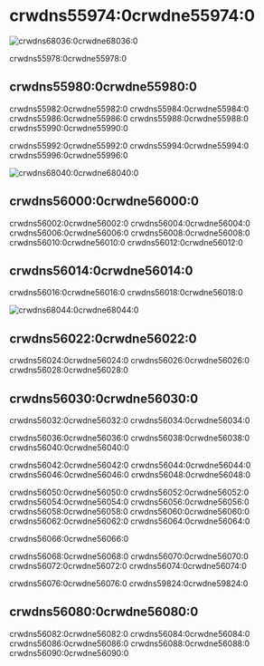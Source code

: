 # crwdns55974:0crwdne55974:0

![crwdns68036:0crwdne68036:0](crwdns68034:0crwdne68034:0)

crwdns55978:0crwdne55978:0

## crwdns55980:0crwdne55980:0

crwdns55982:0crwdne55982:0 crwdns55984:0crwdne55984:0 crwdns55986:0crwdne55986:0 crwdns55988:0crwdne55988:0 crwdns55990:0crwdne55990:0

crwdns55992:0crwdne55992:0 crwdns55994:0crwdne55994:0 crwdns55996:0crwdne55996:0

![crwdns68040:0crwdne68040:0](crwdns68038:0crwdne68038:0)

## crwdns56000:0crwdne56000:0

crwdns56002:0crwdne56002:0 crwdns56004:0crwdne56004:0 crwdns56006:0crwdne56006:0 crwdns56008:0crwdne56008:0 crwdns56010:0crwdne56010:0 crwdns56012:0crwdne56012:0

## crwdns56014:0crwdne56014:0

crwdns56016:0crwdne56016:0 crwdns56018:0crwdne56018:0

![crwdns68044:0crwdne68044:0](crwdns68042:0crwdne68042:0)

## crwdns56022:0crwdne56022:0

crwdns56024:0crwdne56024:0 crwdns56026:0crwdne56026:0 crwdns56028:0crwdne56028:0

## crwdns56030:0crwdne56030:0

crwdns56032:0crwdne56032:0 crwdns56034:0crwdne56034:0

crwdns56036:0crwdne56036:0 crwdns56038:0crwdne56038:0 crwdns56040:0crwdne56040:0

crwdns56042:0crwdne56042:0 crwdns56044:0crwdne56044:0 crwdns56046:0crwdne56046:0 crwdns56048:0crwdne56048:0

crwdns56050:0crwdne56050:0 crwdns56052:0crwdne56052:0  crwdns56054:0crwdne56054:0 crwdns56056:0crwdne56056:0 crwdns56058:0crwdne56058:0 crwdns56060:0crwdne56060:0 crwdns56062:0crwdne56062:0 crwdns56064:0crwdne56064:0

crwdns56066:0crwdne56066:0

crwdns56068:0crwdne56068:0 crwdns56070:0crwdne56070:0 crwdns56072:0crwdne56072:0 crwdns56074:0crwdne56074:0

crwdns56076:0crwdne56076:0 crwdns59824:0crwdne59824:0

## crwdns56080:0crwdne56080:0

crwdns56082:0crwdne56082:0  crwdns56084:0crwdne56084:0 crwdns56086:0crwdne56086:0  crwdns56088:0crwdne56088:0 crwdns56090:0crwdne56090:0
